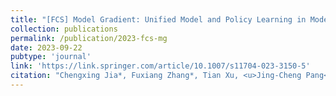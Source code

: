 ```yaml
---
title: "[FCS] Model Gradient: Unified Model and Policy Learning in Model-based Reinforcement Learning"
collection: publications
permalink: /publication/2023-fcs-mg
date: 2023-09-22
pubtype: 'journal'
link: 'https://link.springer.com/article/10.1007/s11704-023-3150-5'
citation: "Chengxing Jia*, Fuxiang Zhang*, Tian Xu, <u>Jing-Cheng Pang</u>, Zongzhang Zhang and Yang Yu. <i> Model Gradient: Unified Model and Policy Learning in Model-based Reinforcement Learning. </i>  <b>Frontiers of Computer Science</b>, to appear, 2023."
---
```

